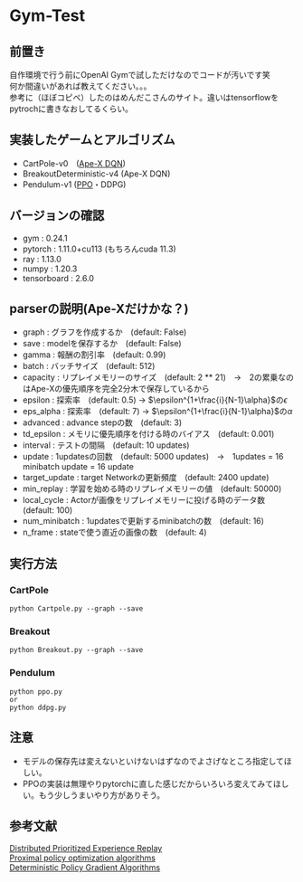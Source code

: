 # Gym-Test

## 前置き
自作環境で行う前にOpenAI Gymで試しただけなのでコードが汚いです笑  
何か間違いがあれば教えてください。。。  
参考に（ほぼコピペ）したのはめんだこさんのサイト。違いはtensorflowをpytrochに書きなおしてるくらい。

## 実装したゲームとアルゴリズム
* CartPole-v0　([Ape-X DQN][1])
* BreakoutDeterministic-v4 (Ape-X DQN)
* Pendulum-v1 ([PPO][2]・DDPG)

## バージョンの確認
* gym : 0.24.1   
* pytorch : 1.11.0+cu113 (もちろんcuda 11.3)  
* ray : 1.13.0  
* numpy : 1.20.3  
* tensorboard : 2.6.0  

## parserの説明(Ape-Xだけかな？)
* graph : グラフを作成するか　(default: False)  
* save : modelを保存するか　(default: False)  
* gamma : 報酬の割引率　(default: 0.99)  
* batch : バッチサイズ　(default: 512)  
* capacity : リプレイメモリーのサイズ　(default: 2 ** 21)　→　2の累乗なのはApe-Xの優先順序を完全2分木で保存しているから  
* epsilon : 探索率　(default: 0.5) → $\epsilon^{1+\frac{i}{N-1}\alpha}$の$\epsilon$  
* eps_alpha : 探索率　(default: 7) → $\epsilon^{1+\frac{i}{N-1}\alpha}$の$\alpha$  
* advanced : advance stepの数　(default: 3)  
* td_epsilon : メモリに優先順序を付ける時のバイアス　(default: 0.001)  
* interval : テストの間隔　(default: 10 updates)  
* update : 1updatesの回数　(default: 5000 updates)　→　1updates = 16 minibatch update = 16 update  
* target_update : target Networkの更新頻度　(default: 2400 update)  
* min_replay : 学習を始める時のリプレイメモリーの値　(default: 50000)  
* local_cycle : Actorが画像をリプレイメモリーに投げる時のデータ数　(default: 100)  
* num_minibatch : 1updatesで更新するminibatchの数　(default: 16)  
* n_frame : stateで使う直近の画像の数　(default: 4)    

## 実行方法
### CartPole
```
python Cartpole.py --graph --save
```
### Breakout
```
python Breakout.py --graph --save
```
### Pendulum
```
python ppo.py
or
python ddpg.py
```

## 注意
* モデルの保存先は変えないといけないはずなのでよさげなところ指定してほしい。  
* PPOの実装は無理やりpytorchに直した感じだからいろいろ変えてみてほしい。もう少しうまいやり方がありそう。

## 参考文献
[Distributed Prioritized Experience Replay][3]  
[Proximal policy optimization algorithms][4]  
[Deterministic Policy Gradient Algorithms][5]  

[1]:https://horomary.hatenablog.com/entry/2021/03/02/235512
[2]:https://horomary.hatenablog.com/entry/2020/10/22/234207
[3]:https://arxiv.org/abs/1803.00933
[4]:https://arxiv.org/abs/1707.06347
[5]:http://proceedings.mlr.press/v32/silver14.html
